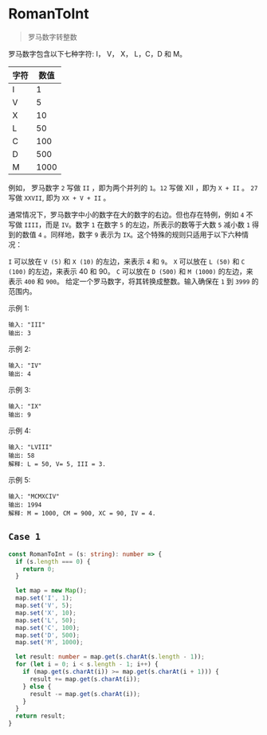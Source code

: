 # RomanToInt

> 罗马数字转整数

罗马数字包含以下七种字符: I， V， X， L，C，D 和 M。

字符      |     数值
---      |     ---
I        |     1
V        |     5
X        |     10
L        |     50
C        |     100
D        |     500
M        |     1000

例如， 罗马数字 `2` 写做 `II` ，即为两个并列的 `1`。`12` 写做 XII ，即为 `X + II` 。 `27` 写做  `XXVII`, 即为 `XX + V + II` 。

通常情况下，罗马数字中小的数字在大的数字的右边。但也存在特例，例如 `4` 不写做 `IIII`，而是 `IV`。数字 `1` 在数字 `5` 的左边，所表示的数等于大数 `5` 减小数 `1` 得到的数值 `4` 。同样地，数字 `9` 表示为 `IX`。这个特殊的规则只适用于以下六种情况：

`I` 可以放在 `V (5)` 和 `X (10)` 的左边，来表示 `4` 和 `9`。
`X` 可以放在 `L (50)` 和 `C (100)` 的左边，来表示 40 和 90。
`C` 可以放在 `D (500)` 和 `M (1000)` 的左边，来表示 `400` 和 `900`。
给定一个罗马数字，将其转换成整数。输入确保在 `1` 到 `3999` 的范围内。

示例 1:

```text
输入: "III"
输出: 3
```

示例 2:

```text
输入: "IV"
输出: 4
```

示例 3:

```text
输入: "IX"
输出: 9
```

示例 4:

```text
输入: "LVIII"
输出: 58
解释: L = 50, V= 5, III = 3.
```

示例 5:

```text
输入: "MCMXCIV"
输出: 1994
解释: M = 1000, CM = 900, XC = 90, IV = 4.
```

## `Case 1`

```ts
const RomanToInt = (s: string): number => {
  if (s.length === 0) {
    return 0;
  }

  let map = new Map();
  map.set('I', 1);
  map.set('V', 5);
  map.set('X', 10);
  map.set('L', 50);
  map.set('C', 100);
  map.set('D', 500);
  map.set('M', 1000);

  let result: number = map.get(s.charAt(s.length - 1));
  for (let i = 0; i < s.length - 1; i++) {
    if (map.get(s.charAt(i)) >= map.get(s.charAt(i + 1))) {
      result += map.get(s.charAt(i));
    } else {
      result -= map.get(s.charAt(i));
    }
  }
  return result;
}
```
